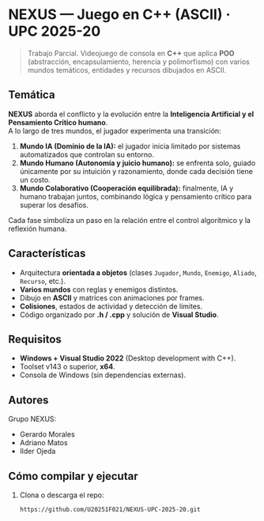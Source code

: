 # NEXUS — Juego en C++ (ASCII) · UPC 2025-20

> Trabajo Parcial. Videojuego de consola en **C++** que aplica **POO** (abstracción, encapsulamiento, herencia y polimorfismo) con varios mundos temáticos, entidades y recursos dibujados en ASCII.

## Temática

**NEXUS** aborda el conflicto y la evolución entre la **Inteligencia Artificial y el Pensamiento Crítico humano**.  
A lo largo de tres mundos, el jugador experimenta una transición:

1. **Mundo IA (Dominio de la IA):** el jugador inicia limitado por sistemas automatizados que controlan su entorno.  
2. **Mundo Humano (Autonomía y juicio humano):** se enfrenta solo, guiado únicamente por su intuición y razonamiento, donde cada decisión tiene un costo.  
3. **Mundo Colaborativo (Cooperación equilibrada):** finalmente, IA y humano trabajan juntos, combinando lógica y pensamiento crítico para superar los desafíos.

Cada fase simboliza un paso en la relación entre el control algorítmico y la reflexión humana.

## Características
- Arquitectura **orientada a objetos** (clases `Jugador`, `Mundo`, `Enemigo`, `Aliado`, `Recurso`, etc.).
- **Varios mundos** con reglas y enemigos distintos.
- Dibujo en **ASCII** y matrices con animaciones por frames.
- **Colisiones**, estados de actividad y detección de límites.
- Código organizado por **.h / .cpp** y solución de **Visual Studio**.

## Requisitos
- **Windows + Visual Studio 2022** (Desktop development with C++).
- Toolset v143 o superior, **x64**.
- Consola de Windows (sin dependencias externas).

## Autores
Grupo NEXUS:
- Gerardo Morales
- Adriano Matos
- Ilder Ojeda

## Cómo compilar y ejecutar
1. Clona o descarga el repo:
   ```bash
   https://github.com/U20251F021/NEXUS-UPC-2025-20.git


